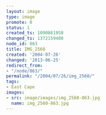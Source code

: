 ```yaml
---
layout: image
type: image
promote: 0
status: 1
created_ts: 1090861950
changed_ts: 1372159408
node_id: 863
title: IMG_2560
created: '2004-07-26'
changed: '2013-06-25'
redirect_from:
- "/node/863/"
permalink: "/2004/07/26/img_2560/"
tags:
- East Cape
images:
- src: image/images/img_2560-863.jpg
  name: img_2560-863.jpg
---
```


